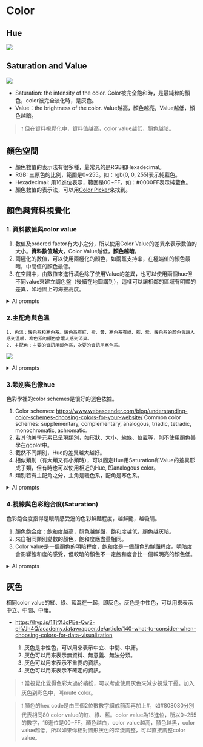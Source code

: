 # Color

## Hue

![](https://www.beachpainting.com/images/color_colorwheel.png)

## Saturation and Value 

![](https://i.ytimg.com/vi/clVjrPv5Xqc/maxresdefault.jpg)

  - Saturation: the intensity of the color. Color被完全飽和時，是最純粹的顏色，color被完全淡化時，是灰色。  
  - Value：the brightness of the color. Value越高，顏色越亮，Value越低，顏色越暗。
  
> :exclamation: 但在資料視覺化中，資料值越高，color value越低，顏色越暗。

## 顏色空間

  - 顏色數值的表示法有很多種，最常見的是RGB和Hexadecimal。
  - RGB: 三原色的比例，範圍是0~255。如：rgb(0, 0, 255)表示純藍色。
  - Hexadecimal: 用16進位表示，範圍是00~FF。如：#0000FF表示純藍色。
  - 顏色數值的表示法，可以用[Color Picker](https://www.google.com/search?q=color+picker)來找到。

## 顏色與資料視覺化

### 1. 資料數值與color value

  1. 數值及ordered factor有大小之分，所以使用Color Value的差異來表示數值的大小。**資料數值越大**，Color Value越低，**顏色越暗**。  
  2. 兩極化的數值，可以使用兩極化的顏色，如兩黨支持率，在極端值的顏色最暗，中間值的顏色最低。
  3. 在空間中，由數值來進行填色除了使用Value的差異，也可以使用兩個hue但不同value來建立調色盤（後續在地圖講到），這樣可以讓相鄰的區域有明顯的差異，如地圖上的海拔高度。
   
<details>

<summary>AI prompts</summary>

For numerical and ordered factor variables, large color value is for small data value, and small color value is for large data value. 

 </details>
   
### 2.主配角與色溫

    1. 色溫：暖色系和寒色系。暖色系有紅、橙、黃，寒色系有綠、藍、紫。暖色系的顏色會讓人感到溫暖，寒色系的顏色會讓人感到涼爽。
    2. 主配角：主要的資訊用暖色系，次要的資訊用寒色系。
   
![](https://www.colorpsychology.org/wp-content/uploads/2018/09/warm-cool-color-list-2-300x280.jpg)


<details>

<summary>AI prompts</summary>
 Warm colors are for main information, cool colors are for secondary information.
   
</details>

### 3.類別與色像hue

色彩學裡的color schemes是很好的選色依據。

  1. Color schemes: <https://www.webascender.com/blog/understanding-color-schemes-choosing-colors-for-your-website/> Common color schemes: supplementary, complementary, analogous, triadic, tetradic, monochromatic, achromatic.
  2. 若其他美學元素已呈現類別，如形狀、大小、線條、位置等，則不使用顏色美學在ggplot中。
  3. 截然不同類別，Hue的差異越大越好。 
  4. 相似類別（有大類又有小類時），可以固定Hue用Saturation和Value的差異形成子類，但有時也可以使用相近的Hue, 即analogous color。
  5. 類別若有主配角之分，主角是暖色系，配角是寒色系。

   
<details>

<summary>AI prompts</summary>

When apply color to factor variable (but excluding ordered factor), ask for what levels are main role (main information) and what levels are secondary role (secondary information). For main role, use warm colors scheme, for secondary role, use cool colors scheme. Different levels should have as different hue as possible within its color scheme. If I supply a range of hue to be the color scheme restriction, obey it as much as possible.


</details>

### 4.視線與色彩飽合度(Saturation)

色彩飽合度指得是眼睛感受逼的色彩鮮豔程度，越鮮艷，越吸睛。  
1. 顏色飽合度：飽和度越高，顏色越鮮豔，飽和度越低，顏色越灰暗。  
2. 來自相同類別變數的顏色，飽和度應盡量相同。  
3. Color value是一個顏色的明暗程度，飽和度是一個顏色的鮮豔程度。明暗度會影響飽和度的感受，但較暗的顏色不一定飽和度會比一個較明亮的顏色低。

<details>

<summary>AI prompts</summary>

Colors picked for the same factor variable (excluding ordered factor variable) should have the same saturation -- or as similar as possible. However, ordered factor variable should have different color values for different levels.

</details>

## 灰色

相同color value的紅、綠、藍混在一起，即灰色。灰色是中性色，可以用來表示中立、中間、中庸。

  - <https://hyp.is/1TjfXJcPEe-Qw2-ehVJh4Q/academy.datawrapper.de/article/140-what-to-consider-when-choosing-colors-for-data-visualization>

    1. 灰色是中性色，可以用來表示中立、中間、中庸。
    2. 灰色可以用來表示無資料、無意義、無法分類。
    3. 灰色可以用來表示不重要的資訊。
    4. 灰色可以用來表示不確定的資訊。
   
> :exclamation: 當視覺化覺得色彩太過於繽紛，可以考慮使用灰色來減少視覺干擾。加入灰色到彩色中，叫mute color。

> :exclamation: 顏色的hex code是由三個2位數數字組成前面再加上#，如#808080分別代表相同80 color value的紅、綠、藍。color value為16進位，所以0~255的數字，16進位是00~FF。顏色越白，color value越高，顏色越黑，color value越低，所以如果你相對圖形灰色的深淺調整，可以直接調整color value。